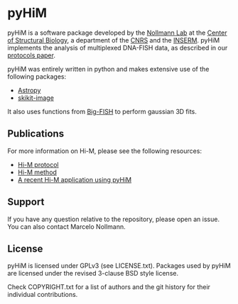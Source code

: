 # pyHiM

pyHiM is a software package developed by the [Nollmann Lab](http://www.nollmannlab.org) at the [Center of Structural Biology](http://www.cbs.cnrs.fr), a department of the [CNRS](http://www.cnrs.fr) and the [INSERM](http://www.inserm.fr). 
pyHiM implements the analysis of multiplexed DNA-FISH data, as described in our [protocols paper](https://github.com/NollmannLab/HiM_protocol).

pyHiM was entirely written in python and makes extensive use of the following packages:

- [Astropy](https://www.astropy.org/)
- [skikit-image](https://scikit-image.org/)

It also uses functions from [Big-FISH](https://github.com/fish-quant/big-fish) to perform gaussian 3D fits.

## Publications

For more information on Hi-M, please see the following resources:
- [Hi-M protocol](https://github.com/NollmannLab/HiM_protocol)
- [Hi-M method](https://www.cell.com/molecular-cell/fulltext/S1097-2765(19)30011-5)
- [A recent Hi-M application using pyHiM](https://www.nature.com/articles/s41588-021-00816-z)

## Support

If you have any question relative to the repository, please open an issue. You can also contact Marcelo Nollmann.

## License

pyHiM is licensed under GPLv3 (see LICENSE.txt).
Packages used by pyHiM are licensed under the revised 3-clause BSD style license.

Check COPYRIGHT.txt for a list of authors and the git history for their individual contributions.


